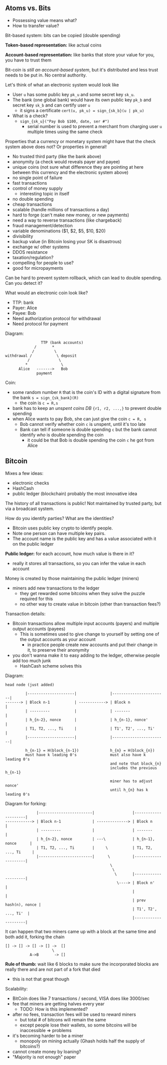 Atoms vs. Bits
--------------

 - Possessing value means what?
 - How to transfer value?

Bit-based system: bits can be copied (double spending)

**Token-based representation:** like actual coins

**Account-based representation:** like banks that store your value for you, you have to trust them

Bit-coin is _still an account-based system_, but it's distributed and less trust
needs to be put in. No central authority.

Let's think of what an electronic system would look like

 - User `u` has some public key `pk_u` and some secret key `sk_u`.
 - The bank (one global bank) would have its own public key `pk_b` and secret
   key `sk_b` and can certify user `u`
    + it signs a certificate `cert(u, pk_u) = sign_{sk_b}(u | pk_u)`
 - What is a check?
    + `sign_{sk_u}("Pay Bob $100, date, ser #")`
       - serial number is used to prevent a merchant from charging user `u`
         multiple times using the same check

Properties that a currency or monetary system might have that the check system
above does not? Or properties in general!

 - No trusted third party (like the bank above)
 - anonymity (a check would reveals payer and payee)
 - unique coins (not sure what difference they are pointing at here between this
   currency and the electronic system above)
 - no single point of failure
 - fast transactions
 - control of money supply
   + interesting topic in itself
 - no double spending
 - cheap transactions
 - scalable (handle millions of transactions a day)
 - hard to forge (can't make new money, or new payments)
 - need a way to reverse transactions (like chargeback)
 - fraud management/detection
 - variable denominations ($1, $2, $5, $10, $20)
 - divisibility
 - backup value (in Bitcoin losing your SK is disastrous) 
 - exchange w/ other systems
 - DDOS resistance
 - taxation/regulation?
 - compelling for people to use?
 - good for micropayments

Can be hard to prevent system rollback, which can lead to double spending. Can
you detect it?

What would an electronic coin look like?

 - TTP: bank
 - Payer: Alice
 - Payee: Bob
 - Need authorization protocol for withdrawal
 - Need protocol for payment

Diagram:
        
                    TTP (bank accounts)
                 /       *
                /         \
    withdrawal /           \ deposit
              /             \
             *               \
          Alice   ------->   Bob
                  payment

Coin:
 
 - some random number `R` that is the coin's ID with a digital signature from
   the bank `s = sign_{sk_bank}(R)`
   + the coin is `c = R,s` 
 - bank has to keep an _unspent coins DB_ `{r1, r2, ...,}` to prevent double spending
 - when Alice wants to pay Bob, she can just give the coin `c = R, s`
   + Bob cannot verify whether coin `c` is unspent, until it's too late
   + Bank can tell if someone is double spending `c` but the bank cannot
     identify *who* is double spending the coin
     - it could be that Bob is double spending the coin `c` he got from Alice

Bitcoin
-------

Mixes a few ideas: 

 - electronic checks
 - HashCash
 - public ledger (blockchain) probably the most innovative idea

The history of all transactions is public! Not maintained by trusted party, but
via a broadcast system.

How do you identify parties? What are the identities?

 - Bitcoin uses public key crypto to identify people. 
 - Note one person can have multiple key pairs.
 - The account name is the public key and has a value associated with it on the public ledger

**Public ledger:** for each account, how much value is there in it?
 
 - really it stores all transactions, so you can infer the value in each account

Money is created by those maintaining the public ledger (miners)
 
 - miners add new transactions to the ledger
   + they get rewarded some bitcoins when they solve the puzzle required for this
   + no other way to create value in bitcoin (other than transaction fees?)

Transaction details:

 - Bitcoin transactions allow multiple input accounts (payers) and multiple
   output accounts (payees)
   - This is sometimes used to give change to yourself by setting one of the
     output accounts as your account
     + in practice people create new accounts and put their change in it, to
       preserve their anonymity
 - you don't wanna make it to easy adding to the ledger, otherwise people add
   too much junk
   + HashCash scheme solves this

Diagram:

    head node (just added)

             |---------------------|               |------------------------|
    -------> | Block n-1           | ------------> | Block n                |
             | ---------           |               | -------                |
             | h_{n-2}, nonce      |               | h_{n-1}, nonce'        |
             | T1, T2, ..., Ti     |               | T1', T2', ..., Ti'     |
             |---------------------|               |------------------------|

             h_{n-1} = H(block_{n-1})              h_{n} = H(block_{n})
             must have k leading 0's               must also have k leading 0's
                                                   and note that block_{n}
                                                   includes the previous h_{n-1}

                                                   miner has to adjust nonce'
                                                   until h_{n} has k leading 0's


Diagram for forking:

                  |------------------------|                 |---------------------|
    ------------> | Block n-1              | --------------> | Block n             |
                  | ---------              |                 | -------             |
                  | h_{n-2}, nonce         | ---\            | h_{n-1}, nonce      |
                  | T1, T2, ..., Ti        |     \           | T1, T2, ..., Ti     |
                  |------------------------|      \          |---------------------|
                                                   \
                                                    \                                 
                                                     \       |---------------------|
                                                      \----> | Block n'            |
                                                             |                     |
                                                             | prev hash(n), nonce |
                                                             | T1', T2', ..., Ti'  |
                                                             |---------------------|

It can happen that two miners came up with a block at the same time and both add
it, forking the chain


    [] -> [] -> [] -> [] ->  [] 
                         \
               A->B       -> []

**Rule of thumb:** wait like 6 blocks to make sure the incorporated blocks are
really there and are not part of a fork that died

 - this is not that great though

Scalability:

 - BitCoin does like 7 transactions / second, VISA does like 3000/sec
 - fee that miners are getting halves every year
   + TODO: How is this implemented?
 - after no fees, transaction fees will be used to reward miners
   + but total # of bitcons will remain the same
   + except people lose their wallets, so some bitcoins will be inaccessible =>
     problems
 - it's becoming harder to be a miner
   + monopoly on mining actually (Ghash holds half the supply of bitcoins?)
 - cannot create money by loaning?
 - "Majority is not enough" paper

